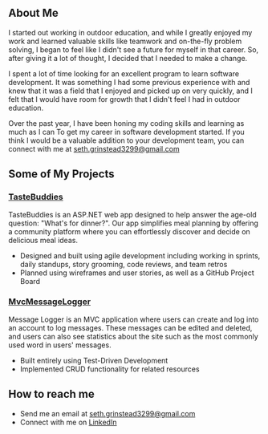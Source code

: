 ## About Me
I started out working in outdoor education, and while I greatly enjoyed my work and learned valuable skills like teamwork and on-the-fly problem solving, I began to feel like I didn't see a future for myself in that career. So, after giving it a lot of thought, I decided that I needed to make a change.

I spent a lot of time looking for an excellent program to learn software development. It was something I had some previous experience with and knew that it was a field that I enjoyed and picked up on very quickly, and I felt that I would have room for growth that I didn't feel I had in outdoor education.

Over the past year, I have been honing my coding skills and learning as much as I can To get my career in software development started. If you think I would be a valuable addition to your development team, you can connect with me at seth.grinstead3299@gmail.com

## Some of My Projects
### [TasteBuddies](https://github.com/abukhmirov/TasteBuddies)
TasteBuddies is an ASP.NET web app designed to help answer the age-old question: "What's for dinner?". Our app simplifies meal planning by offering a community platform where you can effortlessly discover and decide on delicious meal ideas.
* Designed and built using agile development including working in sprints, daily standups, story grooming, code reviews, and team retros
* Planned using wireframes and user stories, as well as a GitHub Project Board


### [MvcMessageLogger](https://github.com/SGrinstead/MvcMessageLogger)
Message Logger is an MVC application where users can create and log into an account to log messages. These messages can be edited and deleted, and users can also see statistics about the site such as the most commonly used word in users' messages.
* Built entirely using Test-Driven Development
* Implemented CRUD functionality for related resources


## How to reach me
* Send me an email at seth.grinstead3299@gmail.com
* Connect with me on [LinkedIn](https://www.linkedin.com/in/seth-grinstead)







<!--
**SGrinstead/SGrinstead** is a ✨ _special_ ✨ repository because its `README.md` (this file) appears on your GitHub profile.

Here are some ideas to get you started:

- 🔭 I’m currently working on ...
- 🌱 I’m currently learning ...
- 👯 I’m looking to collaborate on ...
- 🤔 I’m looking for help with ...
- 💬 Ask me about ...
- 📫 How to reach me: ...
- 😄 Pronouns: ...
- ⚡ Fun fact: ...
-->
